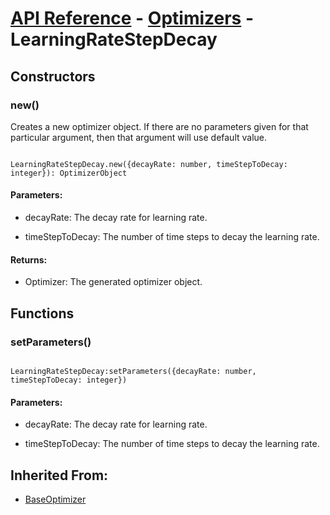 # [API Reference](../../API.md) - [Optimizers](../Optimizers.md) - LearningRateStepDecay

## Constructors

### new()

Creates a new optimizer object. If there are no parameters given for that particular argument, then that argument will use default value.

```

LearningRateStepDecay.new({decayRate: number, timeStepToDecay: integer}): OptimizerObject

```

#### Parameters:

* decayRate: The decay rate for learning rate.

* timeStepToDecay: The number of time steps to decay the learning rate.

#### Returns:

* Optimizer: The generated optimizer object.

## Functions

### setParameters()

```

LearningRateStepDecay:setParameters({decayRate: number, timeStepToDecay: integer})

```

#### Parameters:

* decayRate: The decay rate for learning rate.

* timeStepToDecay: The number of time steps to decay the learning rate.

## Inherited From:

* [BaseOptimizer](BaseOptimizer.md)
